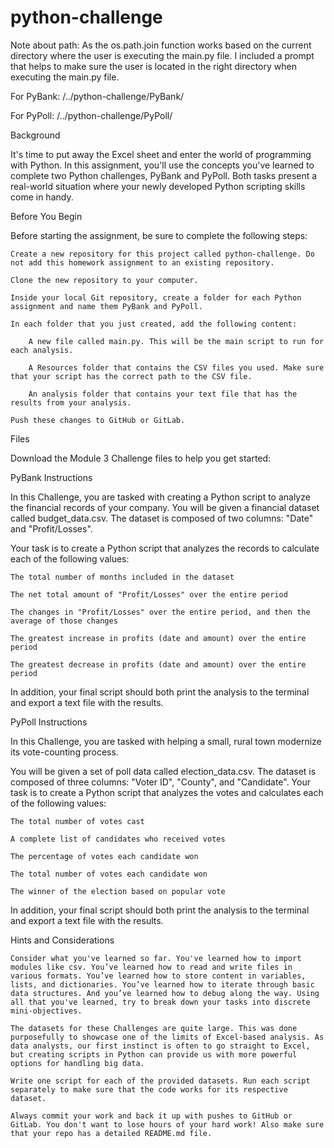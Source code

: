 # python-challenge

Note about path:
As the os.path.join function works based on the current directory where the user is executing the main.py file. I included a prompt that helps to make sure the user is located in the right directory when executing the main.py file.

For PyBank: /../python-challenge/PyBank/

For PyPoll: /../python-challenge/PyPoll/


Background

It's time to put away the Excel sheet and enter the world of programming with Python. In this assignment, you'll use the concepts you've learned to complete two Python challenges, PyBank and PyPoll. Both tasks present a real-world situation where your newly developed Python scripting skills come in handy.


Before You Begin

Before starting the assignment, be sure to complete the following steps:

    Create a new repository for this project called python-challenge. Do not add this homework assignment to an existing repository.

    Clone the new repository to your computer.

    Inside your local Git repository, create a folder for each Python assignment and name them PyBank and PyPoll.

    In each folder that you just created, add the following content:

        A new file called main.py. This will be the main script to run for each analysis.

        A Resources folder that contains the CSV files you used. Make sure that your script has the correct path to the CSV file.

        An analysis folder that contains your text file that has the results from your analysis.

    Push these changes to GitHub or GitLab.


Files

Download the Module 3 Challenge files to help you get started:


PyBank Instructions

In this Challenge, you are tasked with creating a Python script to analyze the financial records of your company. You will be given a financial dataset called budget_data.csv. The dataset is composed of two columns: "Date" and "Profit/Losses".

Your task is to create a Python script that analyzes the records to calculate each of the following values:

    The total number of months included in the dataset

    The net total amount of "Profit/Losses" over the entire period

    The changes in "Profit/Losses" over the entire period, and then the average of those changes

    The greatest increase in profits (date and amount) over the entire period

    The greatest decrease in profits (date and amount) over the entire period

In addition, your final script should both print the analysis to the terminal and export a text file with the results.


PyPoll Instructions

In this Challenge, you are tasked with helping a small, rural town modernize its vote-counting process.

You will be given a set of poll data called election_data.csv. The dataset is composed of three columns: "Voter ID", "County", and "Candidate". Your task is to create a Python script that analyzes the votes and calculates each of the following values:

    The total number of votes cast

    A complete list of candidates who received votes

    The percentage of votes each candidate won

    The total number of votes each candidate won

    The winner of the election based on popular vote

In addition, your final script should both print the analysis to the terminal and export a text file with the results.


Hints and Considerations

    Consider what you've learned so far. You've learned how to import modules like csv. You’ve learned how to read and write files in various formats. You’ve learned how to store content in variables, lists, and dictionaries. You’ve learned how to iterate through basic data structures. And you’ve learned how to debug along the way. Using all that you've learned, try to break down your tasks into discrete mini-objectives.

    The datasets for these Challenges are quite large. This was done purposefully to showcase one of the limits of Excel-based analysis. As data analysts, our first instinct is often to go straight to Excel, but creating scripts in Python can provide us with more powerful options for handling big data.

    Write one script for each of the provided datasets. Run each script separately to make sure that the code works for its respective dataset.

    Always commit your work and back it up with pushes to GitHub or GitLab. You don't want to lose hours of your hard work! Also make sure that your repo has a detailed README.md file.
